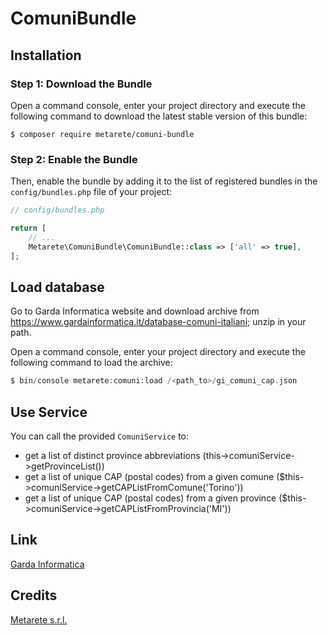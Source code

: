 # ComuniBundle

## Installation

### Step 1: Download the Bundle

Open a command console, enter your project directory and execute the
following command to download the latest stable version of this bundle:

```console
$ composer require metarete/comuni-bundle
```

### Step 2: Enable the Bundle

Then, enable the bundle by adding it to the list of registered bundles
in the `config/bundles.php` file of your project:

```php
// config/bundles.php

return [
    // ...
    Metarete\ComuniBundle\ComuniBundle::class => ['all' => true],
];
```
## Load database

Go to Garda Informatica website and download archive from https://www.gardainformatica.it/database-comuni-italiani; unzip in your path.

Open a command console, enter your project directory and execute the
following command to load the archive:

```php
$ bin/console metarete:comuni:load /<path_to>/gi_comuni_cap.json
```

## Use Service

You can call the provided `ComuniService` to:

* get a list of distinct province abbreviations (this->comuniService->getProvinceList())
* get a list of unique CAP (postal codes) from a given comune ($this->comuniService->getCAPListFromComune('Torino'))
* get a list of unique CAP (postal codes) from a given province ($this->comuniService->getCAPListFromProvincia('MI'))


## Link

[Garda Informatica](https://www.gardainformatica.it/)

## Credits

[Metarete s.r.l.](https://metarete.it)